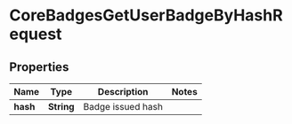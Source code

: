 

# CoreBadgesGetUserBadgeByHashRequest


## Properties

| Name | Type | Description | Notes |
|------------ | ------------- | ------------- | -------------|
|**hash** | **String** | Badge issued hash |  |



